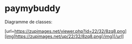 # paymybuddy

Diagramme de classes:

[url=https://zupimages.net/viewer.php?id=22/32/8zq8.png][img]https://zupimages.net/up/22/32/8zq8.png[/img][/url]
 
